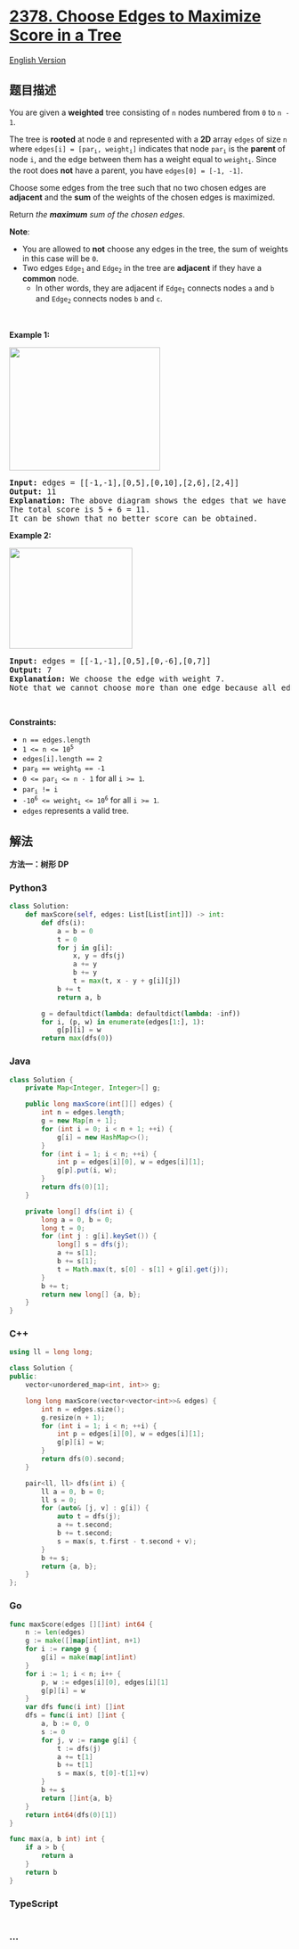 # [2378. Choose Edges to Maximize Score in a Tree](https://leetcode.cn/problems/choose-edges-to-maximize-score-in-a-tree)

[English Version](/solution/2300-2399/2378.Choose%20Edges%20to%20Maximize%20Score%20in%20a%20Tree/README_EN.md)

## 题目描述

<!-- 这里写题目描述 -->

<p>You are given a <strong>weighted</strong> tree consisting of <code>n</code> nodes numbered from <code>0</code> to <code>n - 1</code>.</p>

<p>The tree is <strong>rooted</strong> at node <code>0</code> and represented with a <strong>2D</strong> array <code>edges</code> of size <code>n</code> where <code>edges[i] = [par<sub>i</sub>, weight<sub>i</sub>]</code> indicates that node <code>par<sub>i</sub></code> is the <strong>parent</strong> of node <code>i</code>, and the edge between them has a weight equal to <code>weight<sub>i</sub></code>. Since the root does <strong>not</strong> have a parent, you have <code>edges[0] = [-1, -1]</code>.</p>

<p>Choose some edges from the tree such that no two chosen edges are <strong>adjacent</strong> and the <strong>sum</strong> of the weights of the chosen edges is maximized.</p>

<p>Return <em>the <strong>maximum</strong> sum of the chosen edges</em>.</p>

<p><strong>Note</strong>:</p>

<ul>
	<li>You are allowed to <strong>not</strong> choose any edges in the tree, the sum of weights in this case will be <code>0</code>.</li>
	<li>Two edges <code>Edge<sub>1</sub></code> and <code>Edge<sub>2</sub></code> in the tree are <strong>adjacent</strong> if they have a <strong>common</strong> node.
	<ul>
		<li>In other words, they are adjacent if <code>Edge<sub>1</sub></code> connects nodes <code>a</code> and <code>b</code> and <code>Edge<sub>2</sub></code> connects nodes <code>b</code> and <code>c</code>.</li>
	</ul>
	</li>
</ul>

<p>&nbsp;</p>
<p><strong>Example 1:</strong></p>
<img alt="" src="https://fastly.jsdelivr.net/gh/doocs/leetcode@main/solution/2300-2399/2378.Choose%20Edges%20to%20Maximize%20Score%20in%20a%20Tree/images/treedrawio.png" style="width: 271px; height: 221px;" />
<pre>
<strong>Input:</strong> edges = [[-1,-1],[0,5],[0,10],[2,6],[2,4]]
<strong>Output:</strong> 11
<strong>Explanation:</strong> The above diagram shows the edges that we have to choose colored in red.
The total score is 5 + 6 = 11.
It can be shown that no better score can be obtained.
</pre>

<p><strong>Example 2:</strong></p>
<img alt="" src="https://fastly.jsdelivr.net/gh/doocs/leetcode@main/solution/2300-2399/2378.Choose%20Edges%20to%20Maximize%20Score%20in%20a%20Tree/images/treee1293712983719827.png" style="width: 221px; height: 181px;" />
<pre>
<strong>Input:</strong> edges = [[-1,-1],[0,5],[0,-6],[0,7]]
<strong>Output:</strong> 7
<strong>Explanation:</strong> We choose the edge with weight 7.
Note that we cannot choose more than one edge because all edges are adjacent to each other.
</pre>

<p>&nbsp;</p>
<p><strong>Constraints:</strong></p>

<ul>
	<li><code>n == edges.length</code></li>
	<li><code>1 &lt;= n &lt;= 10<sup>5</sup></code></li>
	<li><code>edges[i].length == 2</code></li>
	<li><code>par<sub>0</sub> == weight<sub>0</sub> == -1</code></li>
	<li><code>0 &lt;= par<sub>i</sub> &lt;= n - 1</code> for all <code>i &gt;= 1</code>.</li>
	<li><code>par<sub>i</sub> != i</code></li>
	<li><code>-10<sup>6</sup> &lt;= weight<sub>i</sub> &lt;= 10<sup>6</sup></code> for all <code>i &gt;= 1</code>.</li>
	<li><code>edges</code> represents a valid tree.</li>
</ul>

## 解法

<!-- 这里可写通用的实现逻辑 -->

**方法一：树形 DP**

<!-- tabs:start -->

### **Python3**

<!-- 这里可写当前语言的特殊实现逻辑 -->

```python
class Solution:
    def maxScore(self, edges: List[List[int]]) -> int:
        def dfs(i):
            a = b = 0
            t = 0
            for j in g[i]:
                x, y = dfs(j)
                a += y
                b += y
                t = max(t, x - y + g[i][j])
            b += t
            return a, b

        g = defaultdict(lambda: defaultdict(lambda: -inf))
        for i, (p, w) in enumerate(edges[1:], 1):
            g[p][i] = w
        return max(dfs(0))
```

### **Java**

<!-- 这里可写当前语言的特殊实现逻辑 -->

```java
class Solution {
    private Map<Integer, Integer>[] g;

    public long maxScore(int[][] edges) {
        int n = edges.length;
        g = new Map[n + 1];
        for (int i = 0; i < n + 1; ++i) {
            g[i] = new HashMap<>();
        }
        for (int i = 1; i < n; ++i) {
            int p = edges[i][0], w = edges[i][1];
            g[p].put(i, w);
        }
        return dfs(0)[1];
    }

    private long[] dfs(int i) {
        long a = 0, b = 0;
        long t = 0;
        for (int j : g[i].keySet()) {
            long[] s = dfs(j);
            a += s[1];
            b += s[1];
            t = Math.max(t, s[0] - s[1] + g[i].get(j));
        }
        b += t;
        return new long[] {a, b};
    }
}
```

### **C++**

```cpp
using ll = long long;

class Solution {
public:
    vector<unordered_map<int, int>> g;

    long long maxScore(vector<vector<int>>& edges) {
        int n = edges.size();
        g.resize(n + 1);
        for (int i = 1; i < n; ++i) {
            int p = edges[i][0], w = edges[i][1];
            g[p][i] = w;
        }
        return dfs(0).second;
    }

    pair<ll, ll> dfs(int i) {
        ll a = 0, b = 0;
        ll s = 0;
        for (auto& [j, v] : g[i]) {
            auto t = dfs(j);
            a += t.second;
            b += t.second;
            s = max(s, t.first - t.second + v);
        }
        b += s;
        return {a, b};
    }
};
```

### **Go**

```go
func maxScore(edges [][]int) int64 {
	n := len(edges)
	g := make([]map[int]int, n+1)
	for i := range g {
		g[i] = make(map[int]int)
	}
	for i := 1; i < n; i++ {
		p, w := edges[i][0], edges[i][1]
		g[p][i] = w
	}
	var dfs func(i int) []int
	dfs = func(i int) []int {
		a, b := 0, 0
		s := 0
		for j, v := range g[i] {
			t := dfs(j)
			a += t[1]
			b += t[1]
			s = max(s, t[0]-t[1]+v)
		}
		b += s
		return []int{a, b}
	}
	return int64(dfs(0)[1])
}

func max(a, b int) int {
	if a > b {
		return a
	}
	return b
}
```

### **TypeScript**

```ts

```

### **...**

```


```

<!-- tabs:end -->
